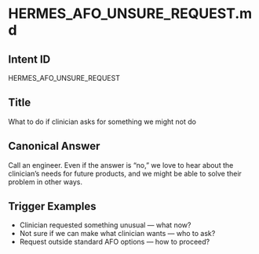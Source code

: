 # HERMES_AFO_UNSURE_REQUEST.md

## Intent ID
HERMES_AFO_UNSURE_REQUEST

## Title
What to do if clinician asks for something we might not do

## Canonical Answer
Call an engineer. Even if the answer is “no,” we love to hear about the clinician’s needs for future products, and we might be able to solve their problem in other ways.

## Trigger Examples
- Clinician requested something unusual — what now?
- Not sure if we can make what clinician wants — who to ask?
- Request outside standard AFO options — how to proceed?